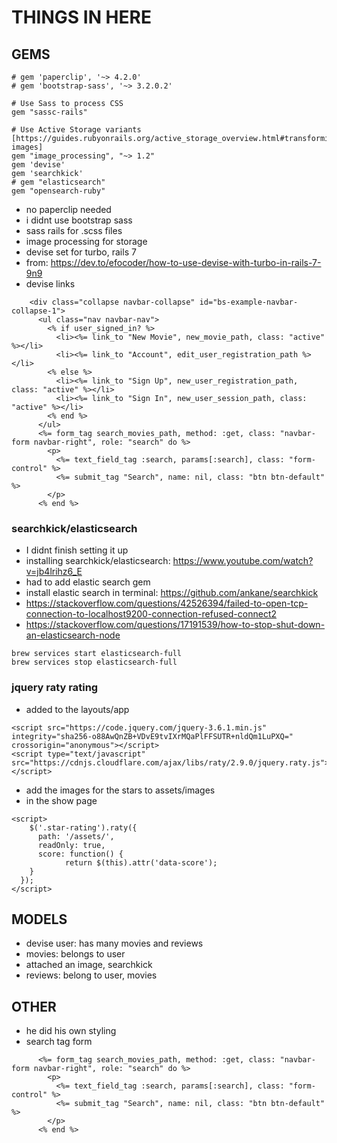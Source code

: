 # THINGS IN HERE

## GEMS

```
# gem 'paperclip', '~> 4.2.0'
# gem 'bootstrap-sass', '~> 3.2.0.2'

# Use Sass to process CSS
gem "sassc-rails"

# Use Active Storage variants [https://guides.rubyonrails.org/active_storage_overview.html#transforming-images]
gem "image_processing", "~> 1.2"
gem 'devise'
gem 'searchkick'
# gem "elasticsearch" 
gem "opensearch-ruby"
```
- no paperclip needed
- i didnt use bootstrap sass
- sass rails for .scss files
- image processing for storage
- devise set for turbo, rails 7
- from: https://dev.to/efocoder/how-to-use-devise-with-turbo-in-rails-7-9n9
- devise links

```
    <div class="collapse navbar-collapse" id="bs-example-navbar-collapse-1">
      <ul class="nav navbar-nav">
        <% if user_signed_in? %>
          <li><%= link_to "New Movie", new_movie_path, class: "active" %></li>
          <li><%= link_to "Account", edit_user_registration_path %></li>
        <% else %>
          <li><%= link_to "Sign Up", new_user_registration_path, class: "active" %></li>
          <li><%= link_to "Sign In", new_user_session_path, class: "active" %></li>
        <% end %>
      </ul>
      <%= form_tag search_movies_path, method: :get, class: "navbar-form navbar-right", role: "search" do %>
        <p>
          <%= text_field_tag :search, params[:search], class: "form-control" %>
          <%= submit_tag "Search", name: nil, class: "btn btn-default" %>
        </p>
      <% end %>
```

### searchkick/elasticsearch
- I didnt finish setting it up
- installing searchkick/elasticsearch: https://www.youtube.com/watch?v=jb4lrihz6_E
- had to add elastic search gem
- install elastic search in terminal: https://github.com/ankane/searchkick
- https://stackoverflow.com/questions/42526394/failed-to-open-tcp-connection-to-localhost9200-connection-refused-connect2
- https://stackoverflow.com/questions/17191539/how-to-stop-shut-down-an-elasticsearch-node
```
brew services start elasticsearch-full
brew services stop elasticsearch-full
```

### jquery raty rating
- added to the layouts/app

```
<script src="https://code.jquery.com/jquery-3.6.1.min.js" integrity="sha256-o88AwQnZB+VDvE9tvIXrMQaPlFFSUTR+nldQm1LuPXQ=" crossorigin="anonymous"></script>    
<script type="text/javascript" src="https://cdnjs.cloudflare.com/ajax/libs/raty/2.9.0/jquery.raty.js"></script>
```
- add the images for the stars to assets/images
- in the show page

```
<script>
    $('.star-rating').raty({
      path: '/assets/',
      readOnly: true,
      score: function() {
            return $(this).attr('data-score');
    }
  });
</script>
```

## MODELS
- devise user: has many movies and reviews
- movies: belongs to user
- attached an image, searchkick
- reviews: belong to user, movies

## OTHER
- he did his own styling
- search tag form

```
      <%= form_tag search_movies_path, method: :get, class: "navbar-form navbar-right", role: "search" do %>
        <p>
          <%= text_field_tag :search, params[:search], class: "form-control" %>
          <%= submit_tag "Search", name: nil, class: "btn btn-default" %>
        </p>
      <% end %>
```